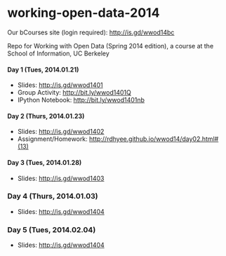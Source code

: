 working-open-data-2014
======================

Our bCourses site (login required): http://is.gd/wwod14bc

Repo for Working with Open Data (Spring 2014 edition), a course at the School of Information, UC Berkeley

#### Day 1 (Tues, 2014.01.21)

* Slides: http://is.gd/wwod1401
* Group Activity: http://bit.ly/wwod1401Q
* IPython Notebook: http://bit.ly/wwod1401nb

#### Day 2 (Thurs, 2014.01.23)

* Slides: http://is.gd/wwod1402
* Assignment/Homework: http://rdhyee.github.io/wwod14/day02.html#(13)

#### Day 3 (Tues, 2014.01.28)

* Slides: http://is.gd/wwod1403

### Day 4 (Thurs, 2014.01.03)

* Slides: http://is.gd/wwod1404

### Day 5 (Tues, 2014.02.04)

* Slides: http://is.gd/wwod1404
